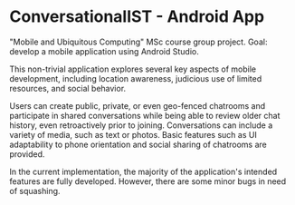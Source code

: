 # ConversationalIST - Android App


"Mobile and Ubiquitous Computing" MSc course group project. Goal: develop a mobile application using Android Studio.

This non-trivial application explores several key aspects of mobile development, including location awareness, judicious use of limited resources, and social behavior.

Users can create public, private, or even geo-fenced chatrooms and participate in shared conversations while being able to review older chat history, even retroactively prior to joining. Conversations can include a variety of media, such as text or photos. Basic features such as UI adaptability to phone orientation and social sharing of chatrooms are provided. 

In the current implementation, the majority of the application's intended features are fully developed. However, there are some minor bugs in need of squashing.
